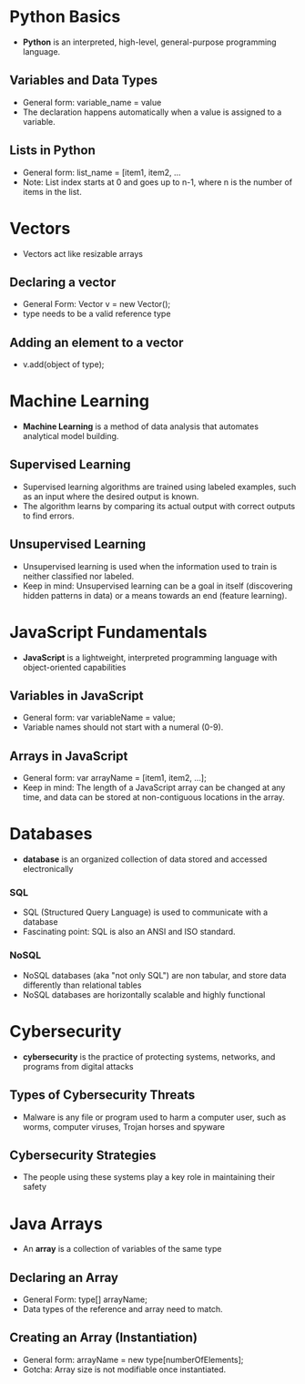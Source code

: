 # Python Basics
- **Python** is an interpreted, high-level, general-purpose programming language.

## Variables and Data Types
- General form: variable_name = value
- The declaration happens automatically when a value is assigned to a variable.

## Lists in Python
- General form: list_name = [item1, item2, ...
- Note: List index starts at 0 and goes up to n-1, where n is the number of items in the list.

# Vectors
- Vectors act like resizable arrays

## Declaring a vector
- General Form: Vector<type> v = new Vector();
- type needs to be a valid reference type

## Adding an element to a vector
- v.add(object of type);

# Machine Learning
- **Machine Learning** is a method of data analysis that automates analytical model building.

## Supervised Learning
- Supervised learning algorithms are trained using labeled examples, such as an input where the desired output is known.
- The algorithm learns by comparing its actual output with correct outputs to find errors.

## Unsupervised Learning
- Unsupervised learning is used when the information used to train is neither classified nor labeled.
- Keep in mind: Unsupervised learning can be a goal in itself (discovering hidden patterns in data) or a means towards an end (feature learning).

# JavaScript Fundamentals
- **JavaScript** is a lightweight, interpreted programming language with object-oriented capabilities

## Variables in JavaScript
- General form: var variableName = value;
- Variable names should not start with a numeral (0-9).

## Arrays in JavaScript
- General form:  var arrayName = [item1, item2, ...];
- Keep in mind: The length of a JavaScript array can be changed at any time, and data can be stored at non-contiguous locations in the array.

# Databases
- **database** is an organized collection of data stored and accessed electronically

### SQL
- SQL (Structured Query Language) is used to communicate with a database
- Fascinating point: SQL is also an ANSI and ISO standard.

### NoSQL
- NoSQL databases (aka "not only SQL") are non tabular, and store data differently than relational tables
- NoSQL databases are horizontally scalable and highly functional

# Cybersecurity
- **cybersecurity** is the practice of protecting systems, networks, and programs from digital attacks

## Types of Cybersecurity Threats
- Malware is any file or program used to harm a computer user, such as worms, computer viruses, Trojan horses and spyware

## Cybersecurity Strategies
- The people using these systems play a key role in maintaining their safety

# Java Arrays
- An **array** is a collection of variables of the same type

## Declaring an Array
- General Form: type[] arrayName;
- Data types of the reference and array need to match.

## Creating an Array (Instantiation)
- General form:  arrayName = new type[numberOfElements];
- Gotcha: Array size     is not modifiable once instantiated. 

